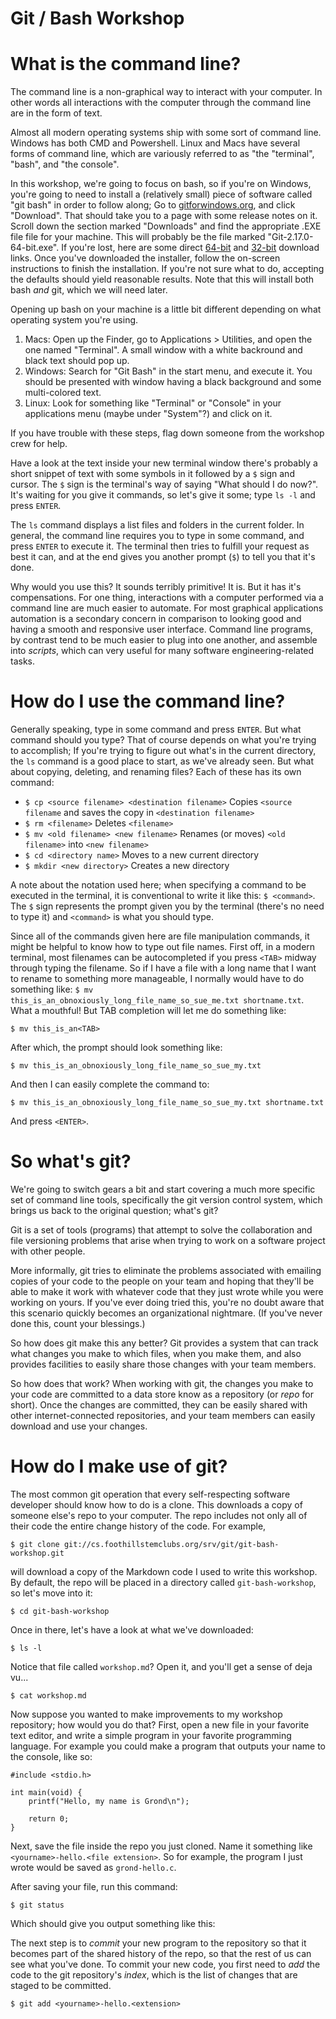 
Git / Bash Workshop
===================

# What is the command line?

The command line is a non-graphical way to interact with your computer.
In other words all interactions with the computer through the command
line are in the form of text.

Almost all modern operating systems ship with some sort of command line.
Windows has both CMD and Powershell. Linux and Macs have several forms
of command line, which are variously referred to as "the "terminal",
"bash", and "the console".

In this workshop, we're going to focus on bash, so if you're on Windows,
you're going to need to install a (relatively small) piece of software
called "git bash" in order to follow along; Go to
[gitforwindows.org](https://gitforwindows.org/), and click "Download".
That should take you to a page with some release notes on it. Scroll
down the section marked "Downloads" and find the appropriate .EXE file
file for your machine.  This will probably be the file marked
"Git-2.17.0-64-bit.exe".  If you're lost, here are some direct
[64-bit](https://github.com/git-for-windows/git/releases/download/v2.17.0.windows.1/Git-2.17.0-32-bit.exe)
and
[32-bit](https://github.com/git-for-windows/git/releases/download/v2.17.0.windows.1/Git-2.17.0-64-bit.exe)
download links.  Once you've downloaded the installer, follow the
on-screen instructions to finish the installation. If you're not sure
what to do, accepting the defaults should yield reasonable results. Note
that this will install both bash *and* git, which we will need later.

Opening up bash on your machine is a little bit different depending on
what operating system you're using.

 1. Macs: Open up the Finder, go to Applications > Utilities, and open the one
    named "Terminal". A small window with a white backround and black text
    should pop up.
 2. Windows: Search for "Git Bash" in the start menu, and execute it.
    You should be presented with window having a black background and
    some multi-colored text.
 3. Linux: Look for something like "Terminal" or "Console" in your
    applications menu (maybe under "System"?) and click on it.

If you have trouble with these steps, flag down someone from the workshop crew
for help.

Have a look at the text inside your new terminal window there's probably
a short snippet of text with some symbols in it followed by a `$` sign
and cursor. The `$` sign is the terminal's way of saying "What should I
do now?". It's waiting for you give it commands, so let's give it some;
type `ls -l` and press `ENTER`.

The `ls` command displays a list files and folders in the current folder.
In general, the command line requires you to type in some command, and press
`ENTER` to execute it. The terminal then tries to fulfill your request as best
it can, and at the end gives you another prompt (`$`) to tell you that it's
done.

Why would you use this? It sounds terribly primitive!
It is. But it has it's compensations. For one thing, interactions with a
computer performed via a command line are much easier to automate. For most
graphical applications automation is a secondary concern in comparison to
looking good and having a smooth and responsive user interface. Command line
programs, by contrast tend to be much easier to plug into one another, and
assemble into *scripts*, which can very useful for many software
engineering-related tasks.

# How do I use the command line?

Generally speaking, type in some command and press `ENTER`. But what
command should you type? That of course depends on what you're trying to
accomplish; If you're trying to figure out what's in the current
directory, the `ls` command is a good place to start, as we've already
seen. But what about copying, deleting, and renaming files? Each of
these has its own command:

 * `$ cp <source filename> <destination filename>`
   Copies `<source filename` and saves the copy in `<destination filename>`
 * `$ rm <filename>`
   Deletes `<filename>`
 * `$ mv <old filename> <new filename>`
   Renames (or moves) `<old filename>` into `<new filename>`
 * `$ cd <directory name>`
   Moves to a new current directory
 * `$ mkdir <new directory>`
   Creates a new directory

A note about the notation used here; when specifying a command to be
executed in the terminal, it is conventional to write it like this: `$
<command>`. The `$` sign represents the prompt given you by the terminal
(there's no need to type it) and `<command>` is what you should type.

Since all of the commands given here are file manipulation commands, it
might be helpful to know how to type out file names. First off, in a
modern terminal, most filenames can be autocompleted if you press
`<TAB>` midway through typing the filename. So if I have a file with a
long name that I want to rename to something more manageable, I normally
would have to do something like: `$ mv
this_is_an_obnoxiously_long_file_name_so_sue_me.txt shortname.txt`. What
a mouthful! But TAB completion will let me do something like:

`$ mv this_is_an<TAB>`

After which, the prompt should look something like:

`$ mv this_is_an_obnoxiously_long_file_name_so_sue_my.txt `

And then I can easily complete the command to:

`$ mv this_is_an_obnoxiously_long_file_name_so_sue_my.txt shortname.txt`

And press `<ENTER>`.

# So what's git?

We're going to switch gears a bit and start covering a much more
specific set of command line tools, specifically the git version control
system, which brings us back to the original question; what's git?

Git is a set of tools (programs) that attempt to solve the collaboration and
file versioning problems that arise when trying to work on a software project
with other people.

More informally, git tries to eliminate the problems associated with emailing
copies of your code to the people on your team and hoping that they'll be able
to make it work with whatever code that they just wrote while you were working
on yours. If you've ever doing tried this, you're no doubt aware that this
scenario quickly becomes an organizational nightmare. (If you've never done
this, count your blessings.)

So how does git make this any better? Git provides a system that can
track what changes you make to which files, when you make them, and also
provides facilities to easily share those changes with your team
members.

So how does that work? When working with git, the changes you make to
your code are committed to a data store know as a repository (or *repo*
for short). Once the changes are committed, they can be easily shared
with other internet-connected repositories, and your team members can
easily download and use your changes.

# How do I make use of git?

The most common git operation that every self-respecting software developer
should know how to do is a clone. This downloads a copy of someone else's repo
to your computer. The repo includes not only all of their code the entire
change history of the code. For example,

`$ git clone git://cs.foothillstemclubs.org/srv/git/git-bash-workshop.git`

will download a copy of the Markdown code I used to write this workshop.
By default, the repo will be placed in a directory called `git-bash-workshop`,
so let's move into it:

`$ cd git-bash-workshop`

Once in there, let's have a look at what we've downloaded:

`$ ls -l`

Notice that file called `workshop.md`? Open it, and you'll get a sense of deja
vu...

`$ cat workshop.md`

Now suppose you wanted to make improvements to my workshop repository;
how would you do that? First, open a new file in your favorite text
editor, and write a simple program in your favorite programming
language. For example you could make a program that outputs your name to
the console, like so:

	#include <stdio.h>
	
	int main(void) {
		printf("Hello, my name is Grond\n");
		
		return 0;
	}

Next, save the file inside the repo you just cloned. Name it something
like `<yourname>-hello.<file extension>`. So for example, the program I
just wrote would be saved as `grond-hello.c`.

After saving your file, run this command:

`$ git status`

Which should give you output something like this:



The next step is to *commit* your new program to the repository so that
it becomes part of the shared history of the repo, so that the rest of
us can see what you've done. To commit your new code, you first need to
*add* the code to the git repository's *index*, which is the list of
changes that are staged to be committed.

`$ git add <yourname>-hello.<extension>`


